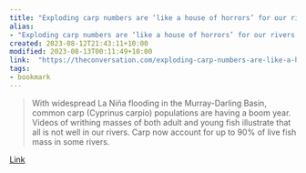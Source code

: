 ```yaml
---
title: "Exploding carp numbers are ‘like a house of horrors’ for our rivers. Is it time to unleash carp herpes?"
alias:
- "Exploding carp numbers are ‘like a house of horrors’ for our rivers. Is it time to unleash carp herpes?"
created: 2023-08-12T21:43:11+10:00
modified: 2023-08-13T00:11:49+10:00
link:  "https://theconversation.com/exploding-carp-numbers-are-like-a-house-of-horrors-for-our-rivers-is-it-time-to-unleash-carp-herpes-198067"
tags:
- bookmark
---
```


> With widespread La Niña flooding in the Murray-Darling Basin, common carp (Cyprinus carpio) populations are having a boom year. Videos of writhing masses of both adult and young fish illustrate that all is not well in our rivers. Carp now account for up to 90% of live fish mass in some rivers.

[Link](https://theconversation.com/exploding-carp-numbers-are-like-a-house-of-horrors-for-our-rivers-is-it-time-to-unleash-carp-herpes-198067)